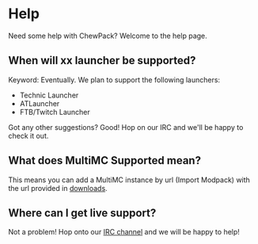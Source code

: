 # Help

Need some help with ChewPack? Welcome to the help page.

## When will xx launcher be supported?

Keyword: Eventually. We plan to support the following launchers:

- Technic Launcher
- ATLauncher
- FTB/Twitch Launcher

Got any other suggestions? Good! Hop on our IRC and we'll be happy to check it out.

## What does MultiMC Supported mean?

This means you can add a MultiMC instance by url (Import Modpack) with the url provided in [downloads](download).

## Where can I get live support?

Not a problem! Hop onto our [IRC channel](irc) and we will be happy to help!
